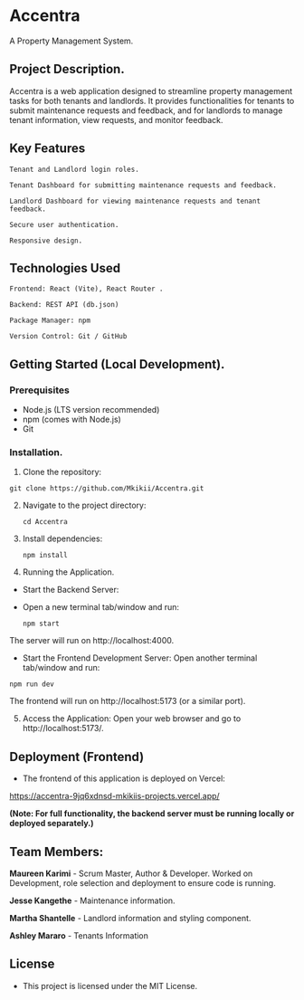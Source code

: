 # Accentra
A Property Management System.

## Project Description.
Accentra is a web application designed to streamline property management tasks for both tenants and landlords. It provides functionalities for tenants to submit maintenance requests and feedback, and for landlords to manage tenant information, view requests, and monitor feedback.

## Key Features

    Tenant and Landlord login roles.

    Tenant Dashboard for submitting maintenance requests and feedback.

    Landlord Dashboard for viewing maintenance requests and tenant feedback.

    Secure user authentication.

    Responsive design.

## Technologies Used

    Frontend: React (Vite), React Router .

    Backend: REST API (db.json)

    Package Manager: npm

    Version Control: Git / GitHub

## Getting Started (Local Development).

### Prerequisites
- Node.js (LTS version recommended)
- npm (comes with Node.js)
- Git

### Installation.

1. Clone the repository:

``` git clone https://github.com/Mkikii/Accentra.git ```

2. Navigate to the project directory:

    ```cd Accentra```

3. Install dependencies:

    ```npm install```

4. Running the Application.

- Start the Backend Server:
- Open a new terminal tab/window and run:

    ```npm start```

The server will run on http://localhost:4000.

- Start the Frontend Development Server:
Open another terminal tab/window and run:

```npm run dev```

The frontend will run on http://localhost:5173 (or a similar port).

5. Access the Application:
Open your web browser and go to http://localhost:5173/.

## Deployment (Frontend)

- The frontend of this application is deployed on Vercel:

https://accentra-9jq6xdnsd-mkikiis-projects.vercel.app/

**(Note: For full functionality, the backend server must be running locally or deployed separately.)**

## Team Members:

**Maureen Karimi** - Scrum Master, Author & Developer. Worked on Development, role selection and deployment to ensure code is running.

**Jesse Kangethe** - Maintenance information. 

**Martha Shantelle** - Landlord information and styling component.

**Ashley Mararo** - Tenants Information

## License
- This project is licensed under the MIT License.
